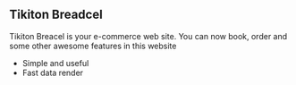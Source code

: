 ## Tikiton Breadcel

Tikiton Breacel is your e-commerce web site.
You can now book, order and some other awesome features in this website

- Simple and useful
- Fast data render
